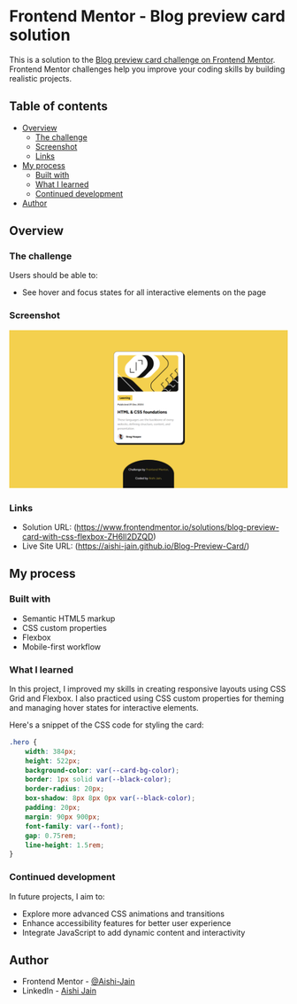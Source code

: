 # Frontend Mentor - Blog preview card solution

This is a solution to the [Blog preview card challenge on Frontend Mentor](https://www.frontendmentor.io/challenges/blog-preview-card-ckPaj01IcS). Frontend Mentor challenges help you improve your coding skills by building realistic projects. 

## Table of contents

- [Overview](#overview)
  - [The challenge](#the-challenge)
  - [Screenshot](#screenshot)
  - [Links](#links)
- [My process](#my-process)
  - [Built with](#built-with)
  - [What I learned](#what-i-learned)
  - [Continued development](#continued-development)
- [Author](#author)

## Overview

### The challenge

Users should be able to:

- See hover and focus states for all interactive elements on the page

### Screenshot

![](/assets/images/website%20screenshot.png)

### Links

- Solution URL: (https://www.frontendmentor.io/solutions/blog-preview-card-with-css-flexbox-ZH6Il2DZQD)
- Live Site URL: (https://aishi-jain.github.io/Blog-Preview-Card/)

## My process

### Built with

- Semantic HTML5 markup
- CSS custom properties
- Flexbox
- Mobile-first workflow

### What I learned

In this project, I improved my skills in creating responsive layouts using CSS Grid and Flexbox. I also practiced using CSS custom properties for theming and managing hover states for interactive elements.

Here's a snippet of the CSS code for styling the card:

```css
.hero {
    width: 384px;
    height: 522px;
    background-color: var(--card-bg-color);
    border: 1px solid var(--black-color);
    border-radius: 20px;
    box-shadow: 8px 8px 0px var(--black-color);
    padding: 20px;
    margin: 90px 900px;
    font-family: var(--font);
    gap: 0.75rem;
    line-height: 1.5rem;
}
```

### Continued development

In future projects, I aim to:

- Explore more advanced CSS animations and transitions
- Enhance accessibility features for better user experience
- Integrate JavaScript to add dynamic content and interactivity

## Author

- Frontend Mentor - [@Aishi-Jain](https://www.frontendmentor.io/profile/Aishi-Jain)
- LinkedIn - [Aishi Jain](https://www.linkedin.com/in/aishi-jain-367758267/) 